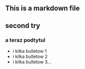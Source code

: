## This is a markdown file
## second try
### a teraz podtytul
* i kilka bulletow 1
* i kilka bulletow 2
* i kilka bulletow 3...